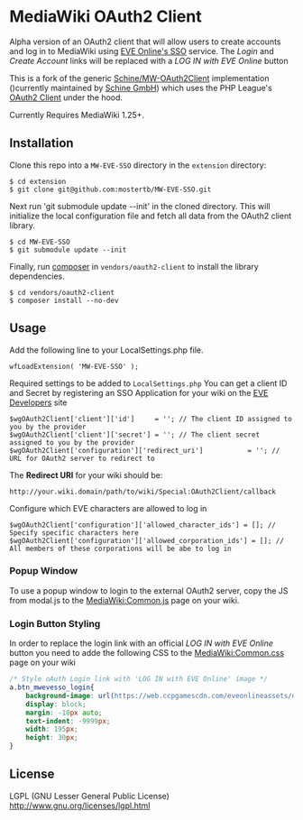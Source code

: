 # MediaWiki OAuth2 Client
Alpha version of an OAuth2 client that will allow users to create accounts and log in to MediaWiki using 
[EVE Online's SSO](https://eveonline-third-party-documentation.readthedocs.io/en/latest/sso/intro.html) service. The *Login*
and *Create Account* links will be replaced with a *LOG IN with EVE Online* button

This is a fork of the generic [Schine/MW-OAuth2Client](https://github.com/Schine/MW-OAuth2Client) implementation ()currently 
maintained by [Schine GmbH](https://www.star-made.org/)) which uses  the PHP League's [OAuth2 Client](https://github.com/thephpleague/oauth2-client)
under the hood.

Currently Requires MediaWiki 1.25+.

## Installation

Clone this repo into a `MW-EVE-SSO` directory in the `extension` directory:
```
$ cd extension
$ git clone git@github.com:mostertb/MW-EVE-SSO.git
```

Next run 'git submodule update --init' in the cloned directory. This will initialize the local configuration file and fetch all data from the OAuth2 client library.

```
$ cd MW-EVE-SSO
$ git submodule update --init
```


Finally, run [composer](https://getcomposer.org/) in `vendors/oauth2-client` to install the library dependencies.
```
$ cd vendors/oauth2-client
$ composer install --no-dev
```

## Usage

Add the following line to your LocalSettings.php file.

```
wfLoadExtension( 'MW-EVE-SSO' );
```

Required settings to be added to `LocalSettings.php`
You can  get a client ID and Secret by registering an SSO Application for your wiki on the [EVE Developers](https://developers.eveonline.com/) site 
```
$wgOAuth2Client['client']['id']     = ''; // The client ID assigned to you by the provider
$wgOAuth2Client['client']['secret'] = ''; // The client secret assigned to you by the provider
$wgOAuth2Client['configuration']['redirect_uri']           = ''; // URL for OAuth2 server to redirect to
```

The **Redirect URI** for your wiki should be:

```
http://your.wiki.domain/path/to/wiki/Special:OAuth2Client/callback
```

Configure which EVE characters are allowed to log in 

```
$wgOAuth2Client['configuration']['allowed_character_ids'] = []; // Specify specific characters here
$wgOAuth2Client['configuration']['allowed_corporation_ids'] = []; // All members of these corporations will be abe to log in
```

### Popup Window
To use a popup window to login to the external OAuth2 server, copy the JS from modal.js to the [MediaWiki:Common.js](https://www.mediawiki.org/wiki/Manual:Interface/JavaScript) page on your wiki.

### Login Button Styling
In order to replace the login link with an official *LOG IN with EVE Online* button you need to adde the following CSS
to the [MediaWiki:Common.css](https://www.mediawiki.org/wiki/Manual:Interface/Stylesheets) page on your wiki

```CSS
/* Style oAuth Login link with 'LOG IN with EVE Online' image */
a.btn_mwevesso_login{
    background-image: url(https://web.ccpgamescdn.com/eveonlineassets/developers/eve-sso-login-black-small.png);
    display: block;
    margin: -10px auto;
    text-indent: -9999px;
    width: 195px;
    height: 30px;
}
```

## License
LGPL (GNU Lesser General Public License) http://www.gnu.org/licenses/lgpl.html

